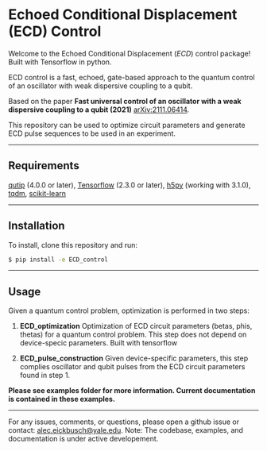 # Echoed Conditional Displacement (ECD) Control



Welcome to the Echoed Conditional Displacement (*ECD*) control package! Built with Tensorflow in python. 

ECD control is a fast, echoed, gate-based approach to the quantum control of an oscillator with weak dispersive coupling to a qubit.

Based on the paper **Fast universal control of an oscillator with a weak dispersive coupling to a qubit (2021)** [arXiv:2111.06414](https://arxiv.org/abs/2111.06414).

This repository can be used to optimize circuit parameters and generate ECD pulse sequences to be used in an experiment.

---
## Requirements
[qutip](https://qutip.org/) (4.0.0 or later), [Tensorflow](https://www.tensorflow.org/) (2.3.0 or later), [h5py](https://www.h5py.org/) (working with 3.1.0), [tqdm](https://github.com/tqdm/tqdm), [scikit-learn](https://scikit-learn.org/stable/install.html)

---
## Installation
To install, clone this repository and run:
```sh
$ pip install -e ECD_control
```



---
## Usage

Given a quantum control problem, optimization is performed in two steps:

1.  **ECD_optimization**
    Optimization of ECD circuit parameters (betas, phis, thetas) for a quantum control problem. This step does not depend on device-specic parameters. Built with tensorflow
    

2. **ECD_pulse_construction**
    Given device-specific parameters, this step complies oscillator and qubit pulses from the ECD circuit parameters found in step 1.

**Please see examples folder for more information. Current documentation is contained in these examples.**

---

For any issues, comments, or questions, please open a github issue or contact: [alec.eickbusch@yale.edu](mailto:alec.eickbusch@yale.edu).
Note: The codebase, examples, and documentation is under active developement.

